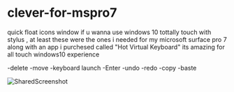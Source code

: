 # clever-for-mspro7

quick float icons window if u wanna use windows 10 tottally touch with stylus , at least these were the ones i needed for my microsoft surface pro 7 
along with an app i purchesed called "Hot Virtual Keyboard" its amazing for all touch windows10 experience

-delete
-move
-keyboard launch
-Enter
-undo
-redo
-copy
-baste


![SharedScreenshot](https://user-images.githubusercontent.com/17010637/106353055-c0d2a400-6322-11eb-8074-b319219d0436.jpg)
